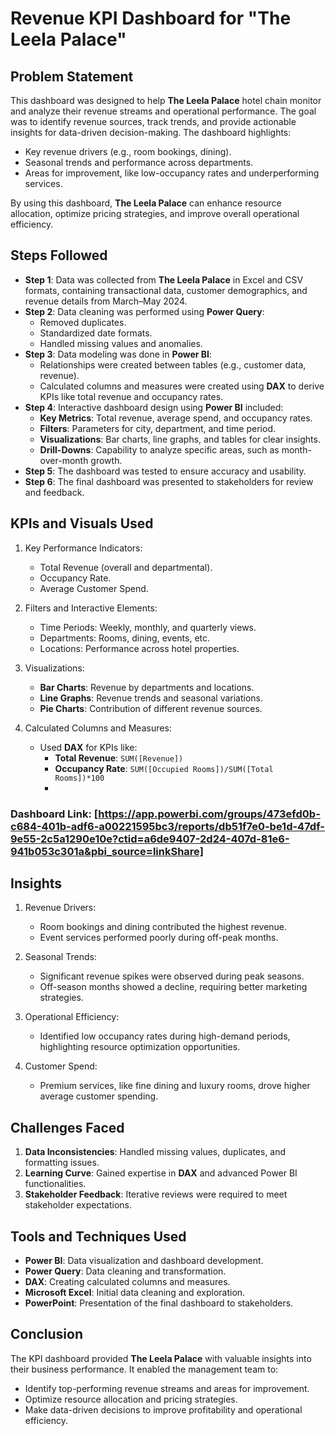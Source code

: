 

# Revenue KPI Dashboard for "The Leela Palace" 





## Problem Statement  
This dashboard was designed to help **The Leela Palace** hotel chain monitor and analyze their revenue streams and operational performance. The goal was to identify revenue sources, track trends, and provide actionable insights for data-driven decision-making. The dashboard highlights:  
- Key revenue drivers (e.g., room bookings, dining).  
- Seasonal trends and performance across departments.  
- Areas for improvement, like low-occupancy rates and underperforming services.  

By using this dashboard, **The Leela Palace** can enhance resource allocation, optimize pricing strategies, and improve overall operational efficiency.



## Steps Followed  

- **Step 1**: Data was collected from **The Leela Palace** in Excel and CSV formats, containing transactional data, customer demographics, and revenue details from March–May 2024.  
- **Step 2**: Data cleaning was performed using **Power Query**:  
   - Removed duplicates.  
   - Standardized date formats.  
   - Handled missing values and anomalies.  
- **Step 3**: Data modeling was done in **Power BI**:  
   - Relationships were created between tables (e.g., customer data, revenue).  
   - Calculated columns and measures were created using **DAX** to derive KPIs like total revenue and occupancy rates.  
- **Step 4**: Interactive dashboard design using **Power BI** included:  
   - **Key Metrics**: Total revenue, average spend, and occupancy rates.  
   - **Filters**: Parameters for city, department, and time period.  
   - **Visualizations**: Bar charts, line graphs, and tables for clear insights.  
   - **Drill-Downs**: Capability to analyze specific areas, such as month-over-month growth.  
- **Step 5**: The dashboard was tested to ensure accuracy and usability.  
- **Step 6**: The final dashboard was presented to stakeholders for review and feedback.  



## KPIs and Visuals Used  

1. Key Performance Indicators:  
   - Total Revenue (overall and departmental).  
   - Occupancy Rate.  
   - Average Customer Spend.  

2. Filters and Interactive Elements:  
   - Time Periods: Weekly, monthly, and quarterly views.  
   - Departments: Rooms, dining, events, etc.  
   - Locations: Performance across hotel properties.  

3. Visualizations:  
   - **Bar Charts**: Revenue by departments and locations.  
   - **Line Graphs**: Revenue trends and seasonal variations.  
   - **Pie Charts**: Contribution of different revenue sources.  

4. Calculated Columns and Measures:  
   - Used **DAX** for KPIs like:  
     - **Total Revenue**: `SUM([Revenue])`  
     - **Occupancy Rate**: `SUM([Occupied Rooms])/SUM([Total Rooms])*100`
     - 

### **Dashboard Link**: [https://app.powerbi.com/groups/473efd0b-c684-401b-adf6-a00221595bc3/reports/db51f7e0-be1d-47df-9e55-2c5a1290e10e?ctid=a6de9407-2d24-407d-81e6-941b053c301a&pbi_source=linkShare]  



## Insights  

1. Revenue Drivers:  
   - Room bookings and dining contributed the highest revenue.  
   - Event services performed poorly during off-peak months.  

2. Seasonal Trends:  
   - Significant revenue spikes were observed during peak seasons.  
   - Off-season months showed a decline, requiring better marketing strategies.  

3. Operational Efficiency:  
   - Identified low occupancy rates during high-demand periods, highlighting resource optimization opportunities.  

4. Customer Spend:  
   - Premium services, like fine dining and luxury rooms, drove higher average customer spending.  



## Challenges Faced  
1. **Data Inconsistencies**: Handled missing values, duplicates, and formatting issues.  
2. **Learning Curve**: Gained expertise in **DAX** and advanced Power BI functionalities.  
3. **Stakeholder Feedback**: Iterative reviews were required to meet stakeholder expectations.  



## Tools and Techniques Used  
- **Power BI**: Data visualization and dashboard development.  
- **Power Query**: Data cleaning and transformation.  
- **DAX**: Creating calculated columns and measures.  
- **Microsoft Excel**: Initial data cleaning and exploration.  
- **PowerPoint**: Presentation of the final dashboard to stakeholders.  



## Conclusion  
The KPI dashboard provided **The Leela Palace** with valuable insights into their business performance. It enabled the management team to:  
- Identify top-performing revenue streams and areas for improvement.  
- Optimize resource allocation and pricing strategies.  
- Make data-driven decisions to improve profitability and operational efficiency.  

